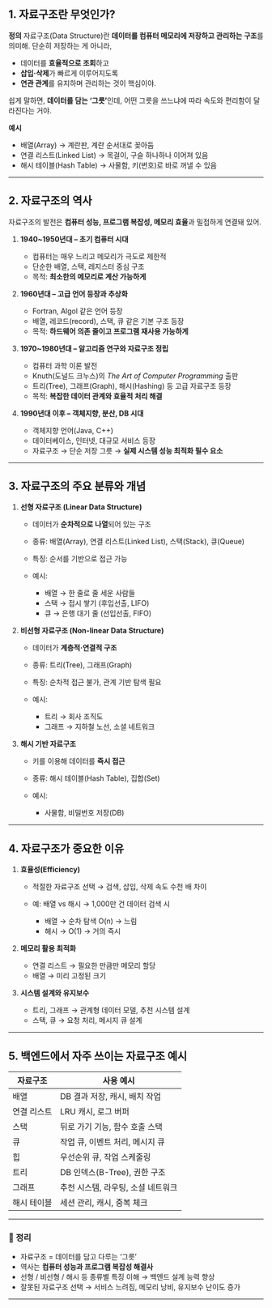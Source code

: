 <h2 id="1-자료구조란-무엇인가">1. 자료구조란 무엇인가?</h2>
<p><strong>정의</strong>
자료구조(Data Structure)란 <strong>데이터를 컴퓨터 메모리에 저장하고 관리하는 구조</strong>를 의미해. 단순히 저장하는 게 아니라,</p>
<ul>
<li>데이터를 <strong>효율적으로 조회</strong>하고</li>
<li><strong>삽입·삭제</strong>가 빠르게 이루어지도록</li>
<li><strong>연관 관계</strong>를 유지하며 관리하는 것이 핵심이야.</li>
</ul>
<p>쉽게 말하면, <strong>데이터를 담는 ‘그릇’</strong>인데, 어떤 그릇을 쓰느냐에 따라 속도와 편리함이 달라진다는 거야.</p>
<p><strong>예시</strong></p>
<ul>
<li>배열(Array) → 계란판, 계란 순서대로 꽂아둠</li>
<li>연결 리스트(Linked List) → 목걸이, 구슬 하나하나 이어져 있음</li>
<li>해시 테이블(Hash Table) → 사물함, 키(번호)로 바로 꺼낼 수 있음</li>
</ul>
<hr />
<h2 id="2-자료구조의-역사">2. 자료구조의 역사</h2>
<p>자료구조의 발전은 <strong>컴퓨터 성능, 프로그램 복잡성, 메모리 효율</strong>과 밀접하게 연결돼 있어.</p>
<ol>
<li><p><strong>1940~1950년대 – 초기 컴퓨터 시대</strong></p>
<ul>
<li>컴퓨터는 매우 느리고 메모리가 극도로 제한적</li>
<li>단순한 배열, 스택, 레지스터 중심 구조</li>
<li>목적: <strong>최소한의 메모리로 계산 가능하게</strong></li>
</ul>
</li>
<li><p><strong>1960년대 – 고급 언어 등장과 추상화</strong></p>
<ul>
<li>Fortran, Algol 같은 언어 등장</li>
<li>배열, 레코드(record), 스택, 큐 같은 기본 구조 등장</li>
<li>목적: <strong>하드웨어 의존 줄이고 프로그램 재사용 가능하게</strong></li>
</ul>
</li>
<li><p><strong>1970~1980년대 – 알고리즘 연구와 자료구조 정립</strong></p>
<ul>
<li>컴퓨터 과학 이론 발전</li>
<li>Knuth(도널드 크누스)의 <em>The Art of Computer Programming</em> 출판</li>
<li>트리(Tree), 그래프(Graph), 해시(Hashing) 등 고급 자료구조 등장</li>
<li>목적: <strong>복잡한 데이터 관계와 효율적 처리 해결</strong></li>
</ul>
</li>
<li><p><strong>1990년대 이후 – 객체지향, 분산, DB 시대</strong></p>
<ul>
<li>객체지향 언어(Java, C++)</li>
<li>데이터베이스, 인터넷, 대규모 서비스 등장</li>
<li>자료구조 → 단순 저장 그릇 → <strong>실제 시스템 성능 최적화 필수 요소</strong></li>
</ul>
</li>
</ol>
<hr />
<h2 id="3-자료구조의-주요-분류와-개념">3. 자료구조의 주요 분류와 개념</h2>
<ol>
<li><p><strong>선형 자료구조 (Linear Data Structure)</strong></p>
<ul>
<li><p>데이터가 <strong>순차적으로 나열</strong>되어 있는 구조</p>
</li>
<li><p>종류: 배열(Array), 연결 리스트(Linked List), 스택(Stack), 큐(Queue)</p>
</li>
<li><p>특징: 순서를 기반으로 접근 가능</p>
</li>
<li><p>예시:</p>
<ul>
<li>배열 → 한 줄로 줄 세운 사람들</li>
<li>스택 → 접시 쌓기 (후입선출, LIFO)</li>
<li>큐 → 은행 대기 줄 (선입선출, FIFO)</li>
</ul>
</li>
</ul>
</li>
<li><p><strong>비선형 자료구조 (Non-linear Data Structure)</strong></p>
<ul>
<li><p>데이터가 <strong>계층적·연결적 구조</strong></p>
</li>
<li><p>종류: 트리(Tree), 그래프(Graph)</p>
</li>
<li><p>특징: 순차적 접근 불가, 관계 기반 탐색 필요</p>
</li>
<li><p>예시:</p>
<ul>
<li>트리 → 회사 조직도</li>
<li>그래프 → 지하철 노선, 소셜 네트워크</li>
</ul>
</li>
</ul>
</li>
<li><p><strong>해시 기반 자료구조</strong></p>
<ul>
<li><p>키를 이용해 데이터를 <strong>즉시 접근</strong></p>
</li>
<li><p>종류: 해시 테이블(Hash Table), 집합(Set)</p>
</li>
<li><p>예시:</p>
<ul>
<li>사물함, 비밀번호 저장(DB)</li>
</ul>
</li>
</ul>
</li>
</ol>
<hr />
<h2 id="4-자료구조가-중요한-이유">4. 자료구조가 중요한 이유</h2>
<ol>
<li><p><strong>효율성(Efficiency)</strong></p>
<ul>
<li><p>적절한 자료구조 선택 → 검색, 삽입, 삭제 속도 수천 배 차이</p>
</li>
<li><p>예: 배열 vs 해시 → 1,000만 건 데이터 검색 시</p>
<ul>
<li>배열 → 순차 탐색 O(n) → 느림</li>
<li>해시 → O(1) → 거의 즉시</li>
</ul>
</li>
</ul>
</li>
<li><p><strong>메모리 활용 최적화</strong></p>
<ul>
<li>연결 리스트 → 필요한 만큼만 메모리 할당</li>
<li>배열 → 미리 고정된 크기</li>
</ul>
</li>
<li><p><strong>시스템 설계와 유지보수</strong></p>
<ul>
<li>트리, 그래프 → 관계형 데이터 모델, 추천 시스템 설계</li>
<li>스택, 큐 → 요청 처리, 메시지 큐 설계</li>
</ul>
</li>
</ol>
<hr />
<h2 id="5-백엔드에서-자주-쓰이는-자료구조-예시">5. 백엔드에서 자주 쓰이는 자료구조 예시</h2>
<table>
<thead>
<tr>
<th>자료구조</th>
<th>사용 예시</th>
</tr>
</thead>
<tbody><tr>
<td>배열</td>
<td>DB 결과 저장, 캐시, 배치 작업</td>
</tr>
<tr>
<td>연결 리스트</td>
<td>LRU 캐시, 로그 버퍼</td>
</tr>
<tr>
<td>스택</td>
<td>뒤로 가기 기능, 함수 호출 스택</td>
</tr>
<tr>
<td>큐</td>
<td>작업 큐, 이벤트 처리, 메시지 큐</td>
</tr>
<tr>
<td>힙</td>
<td>우선순위 큐, 작업 스케줄링</td>
</tr>
<tr>
<td>트리</td>
<td>DB 인덱스(B-Tree), 권한 구조</td>
</tr>
<tr>
<td>그래프</td>
<td>추천 시스템, 라우팅, 소셜 네트워크</td>
</tr>
<tr>
<td>해시 테이블</td>
<td>세션 관리, 캐시, 중복 체크</td>
</tr>
</tbody></table>
<hr />
<h3 id="🔹-정리">🔹 정리</h3>
<ul>
<li>자료구조 = 데이터를 담고 다루는 ‘그릇’</li>
<li>역사는 <strong>컴퓨터 성능과 프로그램 복잡성 해결사</strong></li>
<li>선형 / 비선형 / 해시 등 종류별 특징 이해 → 백엔드 설계 능력 향상</li>
<li>잘못된 자료구조 선택 → 서비스 느려짐, 메모리 낭비, 유지보수 난이도 증가</li>
</ul>
<hr />